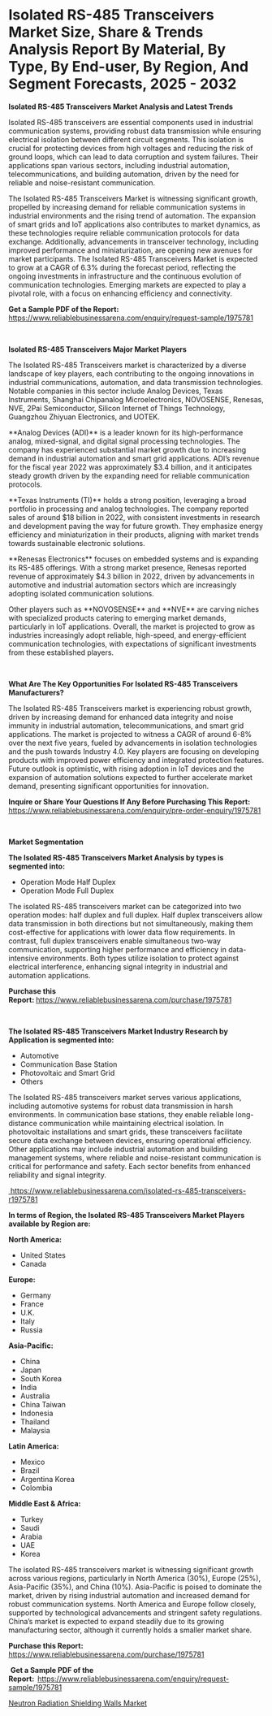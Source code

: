 <p><h1>Isolated RS-485 Transceivers Market Size, Share & Trends Analysis Report By Material, By Type, By End-user, By Region, And Segment Forecasts, 2025 - 2032</h1></p><p><strong>Isolated RS-485 Transceivers Market Analysis and Latest Trends</strong></p>
<p><p>Isolated RS-485 transceivers are essential components used in industrial communication systems, providing robust data transmission while ensuring electrical isolation between different circuit segments. This isolation is crucial for protecting devices from high voltages and reducing the risk of ground loops, which can lead to data corruption and system failures. Their applications span various sectors, including industrial automation, telecommunications, and building automation, driven by the need for reliable and noise-resistant communication.</p><p>The Isolated RS-485 Transceivers Market is witnessing significant growth, propelled by increasing demand for reliable communication systems in industrial environments and the rising trend of automation. The expansion of smart grids and IoT applications also contributes to market dynamics, as these technologies require reliable communication protocols for data exchange. Additionally, advancements in transceiver technology, including improved performance and miniaturization, are opening new avenues for market participants. The Isolated RS-485 Transceivers Market is expected to grow at a CAGR of 6.3% during the forecast period, reflecting the ongoing investments in infrastructure and the continuous evolution of communication technologies. Emerging markets are expected to play a pivotal role, with a focus on enhancing efficiency and connectivity.</p></p>
<p><strong>Get a Sample PDF of the Report:&nbsp;</strong> <a href="https://www.reliablebusinessarena.com/enquiry/request-sample/1975781?utm_campaign=1990&utm_medium=2&utm_source=Github&utm_content=ia&utm_term=13022025&utm_id=isolated-rs-485-transceivers">https://www.reliablebusinessarena.com/enquiry/request-sample/1975781</a></p>
<p>&nbsp;</p>
<p><strong>Isolated RS-485 Transceivers Major Market Players</strong></p>
<p><p>The Isolated RS-485 Transceivers market is characterized by a diverse landscape of key players, each contributing to the ongoing innovations in industrial communications, automation, and data transmission technologies. Notable companies in this sector include Analog Devices, Texas Instruments, Shanghai Chipanalog Microelectronics, NOVOSENSE, Renesas, NVE, 2Pai Semiconductor, Silicon Internet of Things Technology, Guangzhou Zhiyuan Electronics, and UOTEK.</p><p>**Analog Devices (ADI)** is a leader known for its high-performance analog, mixed-signal, and digital signal processing technologies. The company has experienced substantial market growth due to increasing demand in industrial automation and smart grid applications. ADI’s revenue for the fiscal year 2022 was approximately $3.4 billion, and it anticipates steady growth driven by the expanding need for reliable communication protocols.</p><p>**Texas Instruments (TI)** holds a strong position, leveraging a broad portfolio in processing and analog technologies. The company reported sales of around $18 billion in 2022, with consistent investments in research and development paving the way for future growth. They emphasize energy efficiency and miniaturization in their products, aligning with market trends towards sustainable electronic solutions.</p><p>**Renesas Electronics** focuses on embedded systems and is expanding its RS-485 offerings. With a strong market presence, Renesas reported revenue of approximately $4.3 billion in 2022, driven by advancements in automotive and industrial automation sectors which are increasingly adopting isolated communication solutions.</p><p>Other players such as **NOVOSENSE** and **NVE** are carving niches with specialized products catering to emerging market demands, particularly in IoT applications. Overall, the market is projected to grow as industries increasingly adopt reliable, high-speed, and energy-efficient communication technologies, with expectations of significant investments from these established players.</p></p>
<p>&nbsp;</p>
<p><strong>What Are The Key Opportunities For Isolated RS-485 Transceivers Manufacturers?</strong></p>
<p><p>The Isolated RS-485 Transceivers market is experiencing robust growth, driven by increasing demand for enhanced data integrity and noise immunity in industrial automation, telecommunications, and smart grid applications. The market is projected to witness a CAGR of around 6-8% over the next five years, fueled by advancements in isolation technologies and the push towards Industry 4.0. Key players are focusing on developing products with improved power efficiency and integrated protection features. Future outlook is optimistic, with rising adoption in IoT devices and the expansion of automation solutions expected to further accelerate market demand, presenting significant opportunities for innovation.</p></p>
<p><strong>Inquire or Share Your Questions If Any Before Purchasing This Report:</strong> <a href="https://www.reliablebusinessarena.com/enquiry/pre-order-enquiry/1975781?utm_campaign=1990&utm_medium=2&utm_source=Github&utm_content=ia&utm_term=13022025&utm_id=isolated-rs-485-transceivers">https://www.reliablebusinessarena.com/enquiry/pre-order-enquiry/1975781</a></p>
<p>&nbsp;</p>
<p><strong>Market Segmentation</strong></p>
<p><strong>The Isolated RS-485 Transceivers Market Analysis by types is segmented into:</strong></p>
<p><ul><li>Operation Mode Half Duplex</li><li>Operation Mode Full Duplex</li></ul></p>
<p><p>The isolated RS-485 transceivers market can be categorized into two operation modes: half duplex and full duplex. Half duplex transceivers allow data transmission in both directions but not simultaneously, making them cost-effective for applications with lower data flow requirements. In contrast, full duplex transceivers enable simultaneous two-way communication, supporting higher performance and efficiency in data-intensive environments. Both types utilize isolation to protect against electrical interference, enhancing signal integrity in industrial and automation applications.</p></p>
<p><strong>Purchase this Report:&nbsp;</strong><a href="https://www.reliablebusinessarena.com/purchase/1975781?utm_campaign=1990&utm_medium=2&utm_source=Github&utm_content=ia&utm_term=13022025&utm_id=isolated-rs-485-transceivers">https://www.reliablebusinessarena.com/purchase/1975781</a></p>
<p>&nbsp;</p>
<p><strong>The Isolated RS-485 Transceivers Market Industry Research by Application is segmented into:</strong></p>
<p><ul><li>Automotive</li><li>Communication Base Station</li><li>Photovoltaic and Smart Grid</li><li>Others</li></ul></p>
<p><p>The Isolated RS-485 transceivers market serves various applications, including automotive systems for robust data transmission in harsh environments. In communication base stations, they enable reliable long-distance communication while maintaining electrical isolation. In photovoltaic installations and smart grids, these transceivers facilitate secure data exchange between devices, ensuring operational efficiency. Other applications may include industrial automation and building management systems, where reliable and noise-resistant communication is critical for performance and safety. Each sector benefits from enhanced reliability and signal integrity.</p></p>
<p><a href="https://www.reliablebusinessarena.com/isolated-rs-485-transceivers-r1975781?utm_campaign=1990&utm_medium=2&utm_source=Github&utm_content=ia&utm_term=13022025&utm_id=isolated-rs-485-transceivers">&nbsp;https://www.reliablebusinessarena.com/isolated-rs-485-transceivers-r1975781</a></p>
<p><strong>In terms of Region, the Isolated RS-485 Transceivers Market Players available by Region are:</strong></p>
<p>
    <p> <strong> North America: </strong>
        <ul>
            <li>United States</li>
            <li>Canada</li>
        </ul>
        </p> 
    <p> <strong> Europe: </strong>
        <ul>
            <li>Germany</li>
            <li>France</li>
            <li>U.K.</li>
            <li>Italy</li>
            <li>Russia</li>
        </ul>
        </p> 
    <p> <strong> Asia-Pacific: </strong>
        <ul>
            <li>China</li>
            <li>Japan</li>
            <li>South Korea</li>
            <li>India</li>
            <li>Australia</li>
            <li>China Taiwan</li>
            <li>Indonesia</li>
            <li>Thailand</li>
            <li>Malaysia</li>
        </ul>
        </p> 
    <p> <strong> Latin America: </strong>
        <ul>
            <li>Mexico</li>
            <li>Brazil</li>
            <li>Argentina Korea</li>
            <li>Colombia</li>
        </ul>
        </p> 
    <p> <strong> Middle East & Africa: </strong>
        <ul>
            <li>Turkey</li>
            <li>Saudi</li>
            <li>Arabia</li>
            <li>UAE</li>
            <li>Korea</li>
        </ul>
    </p>
    </p>
<p><p>The isolated RS-485 transceivers market is witnessing significant growth across various regions, particularly in North America (30%), Europe (25%), Asia-Pacific (35%), and China (10%). Asia-Pacific is poised to dominate the market, driven by rising industrial automation and increased demand for robust communication systems. North America and Europe follow closely, supported by technological advancements and stringent safety regulations. China’s market is expected to expand steadily due to its growing manufacturing sector, although it currently holds a smaller market share.</p></p>
<p><strong>Purchase this Report: </strong><a href="https://www.reliablebusinessarena.com/purchase/1975781?utm_campaign=1990&utm_medium=2&utm_source=Github&utm_content=ia&utm_term=13022025&utm_id=isolated-rs-485-transceivers">https://www.reliablebusinessarena.com/purchase/1975781</a></p>
<p>&nbsp;<strong>Get a Sample PDF of the Report:&nbsp;&nbsp;</strong><a href="https://www.reliablebusinessarena.com/enquiry/request-sample/1975781?utm_campaign=1990&utm_medium=2&utm_source=Github&utm_content=ia&utm_term=13022025&utm_id=isolated-rs-485-transceivers">https://www.reliablebusinessarena.com/enquiry/request-sample/1975781</a></p>
<p><strong></strong></p>
<p><p><a href="https://github.com/MarciaRunte/Market-Research-Report-List-1/blob/main/neutron-radiation-shielding-walls-market.md?utm_campaign=1990&utm_medium=2&utm_source=Github&utm_content=ia&utm_term=13022025&utm_id=isolated-rs-485-transceivers">Neutron Radiation Shielding Walls Market</a></p></p>